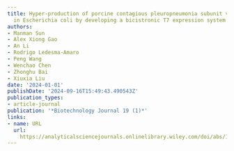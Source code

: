 ```yaml
---
title: Hyper‐production of porcine contagious pleuropneumonia subunit vaccine proteins
  in Escherichia coli by developing a bicistronic T7 expression system
authors:
- Manman Sun
- Alex Xiong Gao
- An Li
- Rodrigo Ledesma‐Amaro
- Peng Wang
- Wenchao Chen
- Zhonghu Bai
- Xiuxia Liu
date: '2024-01-01'
publishDate: '2024-09-16T15:49:43.490543Z'
publication_types:
- article-journal
publication: '*Biotechnology Journal 19 (1)*'
links:
- name: URL
  url: 
    https://analyticalsciencejournals.onlinelibrary.wiley.com/doi/abs/10.1002/biot.202300187
---
```

